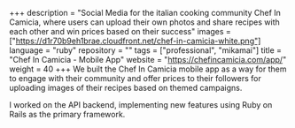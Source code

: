 +++
description = "Social Media for the italian cooking community Chef In Camicia, where users can upload their own photos and share recipes with each other and win prices based on their success"
images = ["https://d1r70b9eh1brae.cloudfront.net/chef-in-camicia-white.png"]
language = "ruby"
repository = ""
tags = ["professional", "mikamai"]
title = "Chef In Camicia - Mobile App"
website = "https://chefincamicia.com/app/"
weight = 40
+++
We built the Chef In Camicia mobile app as a way for them to engage with their community and offer prices to their followers for uploading images of their recipes based on themed campaigns.

I worked on the API backend, implementing new features using Ruby on Rails as the primary framework.
